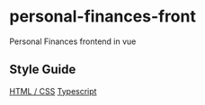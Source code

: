 # personal-finances-front
Personal Finances frontend in vue


## Style Guide
[HTML / CSS](https://google.github.io/styleguide/htmlcssguide.html)
[Typescript](https://google.github.io/styleguide/tsguide.html)
